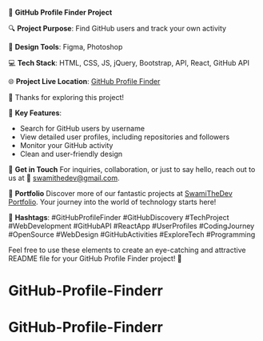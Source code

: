 🚀 **GitHub Profile Finder Project**

🔍 **Project Purpose**: Find GitHub users and track your own activity

🎨 **Design Tools**: Figma, Photoshop

💻 **Tech Stack**: HTML, CSS, JS, jQuery, Bootstrap, API, React, GitHub API

🌐 **Project Live Location**: [GitHub Profile Finder](https://github-profile-finder-swamithedev.vercel.app/)

🙌 Thanks for exploring this project!

🚀 **Key Features**:

- Search for GitHub users by username
- View detailed user profiles, including repositories and followers
- Monitor your GitHub activity
- Clean and user-friendly design


📧 **Get in Touch**
For inquiries, collaboration, or just to say hello, reach out to us at 📩 swamithedev@gmail.com.

🌟 **Portfolio**
Discover more of our fantastic projects at [SwamiTheDev Portfolio](https://swamithedev.vercel.app). Your journey into the world of technology starts here!

🎉 **Hashtags**:
#GitHubProfileFinder #GitHubDiscovery #TechProject #WebDevelopment #GitHubAPI #ReactApp #UserProfiles #CodingJourney #OpenSource #WebDesign #GitHubActivities #ExploreTech #Programming

Feel free to use these elements to create an eye-catching and attractive README file for your GitHub Profile Finder project! 🌟
# GitHub-Profile-Finderr
# GitHub-Profile-Finderr
